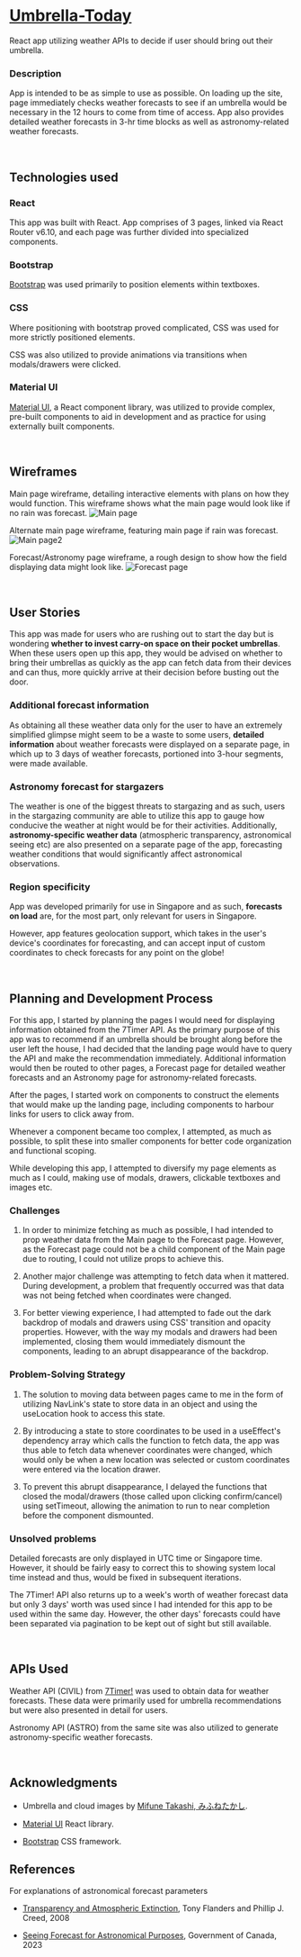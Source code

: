 # <a href="https://umbrella-today.netlify.app/" target="_blank">Umbrella-Today</a>

React app utilizing weather APIs to decide if user should bring out their umbrella.

### Description

App is intended to be as simple to use as possible. On loading up the site, page immediately checks weather forecasts to see if an umbrella would be necessary in the 12 hours to come from time of access. App also provides detailed weather forecasts in 3-hr time blocks as well as astronomy-related weather forecasts.

<br />

## Technologies used

### React

This app was built with React. App comprises of 3 pages, linked via React Router v6.10, and each page was further divided into specialized components.

### Bootstrap

<a href="https://getbootstrap.com/" target="_blank" >Bootstrap</a> was used primarily to position elements within textboxes.

### CSS

Where positioning with bootstrap proved complicated, CSS was used for more strictly positioned elements.

CSS was also utilized to provide animations via transitions when modals/drawers were clicked.

### Material UI

<a href="mui.com" target="_blank" >Material UI</a>, a React component library, was utilized to provide complex, pre-built components to aid in development and as practice for using externally built components.

<br />

## Wireframes

Main page wireframe, detailing interactive elements with plans on how they would function. This wireframe shows what the main page would look like if no rain was forecast.
![Main page](public/readme/umbrella-wireframe-1.png "Main page")

Alternate main page wireframe, featuring main page if rain was forecast.
![Main page2](public/readme/umbrella-wireframe-2.png "Main page 2")

Forecast/Astronomy page wireframe, a rough design to show how the field displaying data might look like.
![Forecast page](public/readme/umbrella-wireframe-3.png "Forecast page")

<br />

## User Stories

This app was made for users who are rushing out to start the day but is wondering **whether to invest carry-on space on their pocket umbrellas**. When these users open up this app, they would be advised on whether to bring their umbrellas as quickly as the app can fetch data from their devices and can thus, more quickly arrive at their decision before busting out the door.

### Additional forecast information

As obtaining all these weather data only for the user to have an extremely simplified glimpse might seem to be a waste to some users, **detailed information** about weather forecasts were displayed on a separate page, in which up to 3 days of weather forecasts, portioned into 3-hour segments, were made available.

### Astronomy forecast for stargazers

The weather is one of the biggest threats to stargazing and as such, users in the stargazing community are able to utilize this app to gauge how conducive the weather at night would be for their activities. Additionally, **astronomy-specific weather data** (atmospheric transparency, astronomical seeing etc) are also presented on a separate page of the app, forecasting weather conditions that would significantly affect astronomical observations.

### Region specificity

App was developed primarily for use in Singapore and as such, **forecasts on load** are, for the most part, only relevant for users in Singapore.

However, app features geolocation support, which takes in the user's device's coordinates for forecasting, and can accept input of custom coordinates to check forecasts for any point on the globe!

<br />

## Planning and Development Process

For this app, I started by planning the pages I would need for displaying information obtained from the 7Timer API. As the primary purpose of this app was to recommend if an umbrella should be brought along before the user left the house, I had decided that the landing page would have to query the API and make the recommendation immediately. Additional information would then be routed to other pages, a Forecast page for detailed weather forecasts and an Astronomy page for astronomy-related forecasts.

After the pages, I started work on components to construct the elements that would make up the landing page, including components to harbour links for users to click away from.

Whenever a component became too complex, I attempted, as much as possible, to split these into smaller components for better code organization and functional scoping.

While developing this app, I attempted to diversify my page elements as much as I could, making use of modals, drawers, clickable textboxes and images etc.

### Challenges

1. In order to minimize fetching as much as possible, I had intended to prop weather data from the Main page to the Forecast page. However, as the Forecast page could not be a child component of the Main page due to routing, I could not utilize props to achieve this.

2. Another major challenge was attempting to fetch data when it mattered. During development, a problem that frequently occurred was that data was not being fetched when coordinates were changed.

3. For better viewing experience, I had attempted to fade out the dark backdrop of modals and drawers using CSS' transition and opacity properties. However, with the way my modals and drawers had been implemented, closing them would immediately dismount the components, leading to an abrupt disappearance of the backdrop.

### Problem-Solving Strategy

1. The solution to moving data between pages came to me in the form of utilizing NavLink's state to store data in an object and using the useLocation hook to access this state.

2. By introducing a state to store coordinates to be used in a useEffect's dependency array which calls the function to fetch data, the app was thus able to fetch data whenever coordinates were changed, which would only be when a new location was selected or custom coordinates were entered via the location drawer.

3. To prevent this abrupt disappearance, I delayed the functions that closed the modal/drawers (those called upon clicking confirm/cancel) using setTimeout, allowing the animation to run to near completion before the component dismounted.

### Unsolved problems

Detailed forecasts are only displayed in UTC time or Singapore time. However, it should be fairly easy to correct this to showing system local time instead and thus, would be fixed in subsequent iterations.

The 7Timer! API also returns up to a week's worth of weather forecast data but only 3 days' worth was used since I had intended for this app to be used within the same day. However, the other days' forecasts could have been separated via pagination to be kept out of sight but still available.

<br />

## APIs Used

Weather API (CIVIL) from <a href="http://www.7timer.info/doc.php?lang=en" target="_blank">7Timer!</a> was used to obtain data for weather forecasts. These data were primarily used for umbrella recommendations but were also presented in detail for users.

Astronomy API (ASTRO) from the same site was also utilized to generate astronomy-specific weather forecasts.

<br />

## Acknowledgments

- Umbrella and cloud images by <a href="https://www.irasutoya.com/" target="_blank">Mifune Takashi, みふねたかし</a>.

- <a href="mui.com" target="_blank" >Material UI</a> React library.

- <a href="https://getbootstrap.com/" target="_blank" >Bootstrap</a> CSS framework.

## References

For explanations of astronomical forecast parameters

- <a href="https://skyandtelescope.org/astronomy-resources/transparency-and-atmospheric-extinction/" target="_blank" >Transparency and Atmospheric Extinction</a>, Tony Flanders and Phillip J. Creed, 2008

- <a href="https://weather.gc.ca/astro/seeing_e.html" target="_blank" >Seeing Forecast for Astronomical Purposes</a>, Government of Canada, 2023
